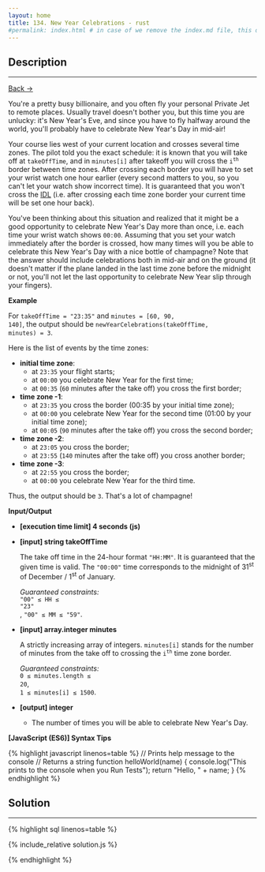 ```yaml
---
layout: home
title: 134. New Year Celebrations - rust
#permalink: index.html # in case of we remove the index.md file, this doc will be the index page
---
```


<div class="row">
<div class="columnStmt" markdown="1">

## Description

---

[Back -> ](../README.md)

You're a pretty busy billionaire, and you often fly your personal Private Jet to remote places. Usually travel doesn't bother you, but this time you are unlucky: it's New Year's Eve, and since you have to fly halfway around the world, you'll probably have to celebrate New Year's Day in mid-air!

Your course lies west of your current location and crosses several time zones. The pilot told you the exact schedule: it is known that you will take off at <code>takeOffTime</code>, and in <code>minutes[i]</code> after takeoff you will cross the <code>i<sup>th</sup></code> border between time zones. After crossing each border you will have to set your wrist watch one hour earlier (every second matters to you, so you can't let your watch show incorrect time). It is guaranteed that you won't cross the [IDL](https://en.wikipedia.org/wiki/International_Date_Line) (i.e. after crossing each time zone border your current time will be set one hour back).

You've been thinking about this situation and realized that it might be a good opportunity to celebrate New Year's Day more than once, i.e. each time your wrist watch shows <code>00:00</code>. Assuming that you set your watch immediately after the border is crossed, how many times will you be able to celebrate this New Year's Day with a nice bottle of champagne? Note that the answer should include celebrations both in mid-air and on the ground (it doesn't matter if the plane landed in the last time zone before the midnight or not, you'll not let the last opportunity to celebrate New Year slip through your fingers).

**Example**

For <code>takeOffTime = "23:35"</code> and <code>minutes = [60, 90, 140]</code>,
the output should be
<code>newYearCelebrations(takeOffTime, minutes) = 3</code>.

Here is the list of events by the time zones:

- **initial time zone**:
  - at <code>23:35</code> your flight starts;
  - at <code>00:00</code> you celebrate New Year for the first time;
  - at <code>00:35</code> (<code>60</code> minutes after the take off) you cross the first border;
- **time zone -1**:
  - at <code>23:35</code> you cross the border (00:35 by your initial time zone);
  - at <code>00:00</code> you celebrate New Year for the second time (01:00 by your initial time zone);
  - at <code>00:05</code> (<code>90</code> minutes after the take off) you cross the second border;
- **time zone -2**:
  - at <code>23:05</code> you cross the border;
  - at <code>23:55</code> (<code>140</code> minutes after the take off) you cross another border;
- **time zone -3**:
  - at <code>22:55</code> you cross the border;
  - at <code>00:00</code> you celebrate New Year for the third time.

Thus, the output should be <code>3</code>. That's a lot of champagne!

**Input/Output**

- **[execution time limit] 4 seconds (js)**
- **[input] string takeOffTime**

  The take off time in the 24-hour format <code>"HH:MM"</code>. It is guaranteed that the given time is valid. The <code>"00:00"</code> time corresponds to the midnight of 31<sup>st</sup> of December / 1<sup>st</sup> of January.

  _Guaranteed constraints:_<br>
  <code>"00" ≤ HH ≤ "23"</code><br>,
  <code>"00" ≤ MM ≤ "59"</code>.

- **[input] array.integer minutes**

  A strictly increasing array of integers. <code>minutes[i]</code> stands for the number of minutes from the take off to crossing the <code>i<sup>th</sup></code> time zone border.

  _Guaranteed constraints:_<br>
  <code>0 ≤ minutes.length ≤ 20</code>,<br>
  <code>1 ≤ minutes[i] ≤ 1500</code>.

* **[output] integer**

  - The number of times you will be able to celebrate New Year's Day.

**[JavaScript (ES6)] Syntax Tips**

{% highlight javascript linenos=table %}
// Prints help message to the console
// Returns a string
function helloWorld(name) {
console.log("This prints to the console when you Run Tests");
return "Hello, " + name;
}
{% endhighlight %}

</div>
<div class="columnSol" markdown="1">

## Solution

---

{% highlight sql linenos=table %}

{% include_relative solution.js %}

{% endhighlight %}

</div>
</div>
